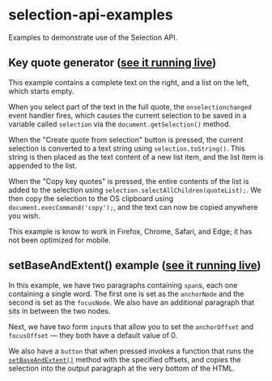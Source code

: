 # selection-api-examples
Examples to demonstrate use of the Selection API.

## Key quote generator ([see it running live](https://chrisdavidmills.github.io/selection-api-examples/))

This example contains a complete text on the right, and a list on the left, which starts empty.

When you select part of the text in the full quote, the <code>onselectionchanged</code> event handler fires, which causes the current selection to be saved in a variable called <code>selection</code> via the <code>document.getSelection()</code> method.

When the "Create quote from selection" button is pressed, the current selection is converted to a text string using <code>selection.toString()</code>. This string is then placed as the text content of a new list item, and the list item is appended to the list.

When the "Copy key quotes" is pressed, the entire contents of the list is added to the selection using <code>selection.selectAllChildren(quoteList);</code>. We then copy the selection to the OS clipboard using <code>document.execCommand('copy');</code>, and the text can now be copied anywhere you wish.

This example is know to work in Firefox, Chrome, Safari, and Edge; it has not been optimized for mobile.

## setBaseAndExtent() example ([see it running live](https://chrisdavidmills.github.io/selection-api-examples/setBaseAndExtent.html))

In this example, we have two paragraphs containing <code>span</code>s, each one containing a single word. The first one is set as the <code>anchorNode</code> and the second is set as the <code>focusNode</code>. We also have an additional paragraph that sits in between the two nodes.

Next, we have two form <code>input</code>s that allow you to set the <code>anchorOffset</code> and <code>focusOffset</code> — they both have a default value of 0.

We also have a <code>button</code> that when pressed invokes a function that runs the <code>[setBaseAndExtent()](https://developer.mozilla.org/en-US/docs/Web/API/Selection/setBaseAndExtent)</code> method with the specified offsets, and copies the selection into the output paragraph at the very bottom of the HTML.
